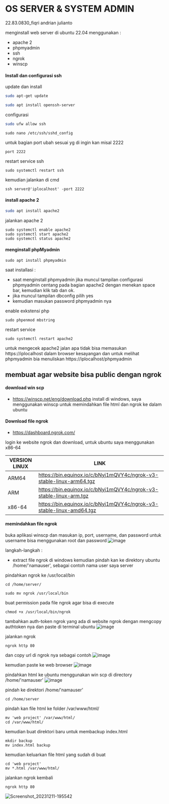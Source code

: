 # OS SERVER & SYSTEM ADMIN 
22.83.0830_fiqri andrian julianto

menginstall web server di ubuntu 22.04 
menggunakan :
- apache 2
- phpmyadmin
- ssh
- ngrok
- winscp


#### Install dan configurasi ssh

update dan install

```sh
sudo apt-get update
```

```sh
sudo apt install openssh-server
```

configurasi
```sh
sudo ufw allow ssh
```
```
sudo nano /etc/ssh/sshd_config
```
untuk bagian port ubah sesuai yg di ingin kan misal 2222
```
port 2222
```

restart service ssh
```
sudo systemctl restart ssh
```

kemudian jalankan di cmd
``` 
ssh server@'iplocalhost' -port 2222
```
#### install apache 2
```sh
sudo apt install apache2
```
jalankan apache 2
```
sudo systemctl enable apache2
sudo systemctl start apache2
sudo systemctl status apache2
```
#### menginstall phpMyadmin

```
sudo apt install phpmyadmin
```
saat installasi :

- saat menginstall phpmyadmin jika muncul tampilan configurasi phpmyadmin centang pada bagian apache2 dengan menekan space bar, kemudian klik tab dan ok.
- jika muncul tampilan dbconfig pilih yes
- kemudian masukan password phpmyadmin nya

enable exkstensi php
```
sudo phpenmod mbstring
```

restart service
```
sudo systemctl restart apache2
```

untuk mengecek apache2 jalan apa tidak bisa memasukan https://iplocalhost dalam browser kesayangan dan untuk melihat phpmyadmin bia menuliskan  https://iplocalhost/phpmyadmin



## membuat agar website bisa public dengan ngrok

#### download win scp

- https://winscp.net/eng/download.php
install di windows, saya menggunakan winscp untuk memindahkan file html dan ngrok ke dalam ubuntu

#### Download file ngrok
- https://dashboard.ngrok.com/

login ke website ngrok dan download, untuk ubuntu saya menggunakan x86-64

| VERSION LINUX |  LINK |
| ------ | ------ |
| ARM64 | https://bin.equinox.io/c/bNyj1mQVY4c/ngrok-v3-stable-linux-arm64.tgz |
| ARM | https://bin.equinox.io/c/bNyj1mQVY4c/ngrok-v3-stable-linux-arm.tgz |
| x86-64 | https://bin.equinox.io/c/bNyj1mQVY4c/ngrok-v3-stable-linux-amd64.tgz |
#### memindahkan file ngrok

buka aplikasi winscp dan masukan ip, port, username, dan password
untuk username bisa menggunakan root dan password
![image](https://github.com/Shelite/OS-SERVER-UPDATE/assets/145192908/80719b2f-a53f-4d63-a959-20ed377d5a1a)

langkah-langkah :
- extract file ngrok di windows kemudian pindah kan ke direktory ubuntu /home/'namauser', sebagai contoh nama user saya server

pindahkan ngrok ke /usr/local/bin
```
cd /home/server/
```
```
sudo mv ngrok /usr/local/bin 
```
buat permission pada file ngrok agar bisa di execute
```
chmod +x /usr/local/bin/ngrok
```
tambahkan auth-token ngrok yang ada di website ngrok dengan mengcopy authtoken nya dan paste di terminal ubuntu
![image](https://github.com/Shelite/OS-SERVER-UPDATE/assets/145192908/36826e5c-0969-4c16-a7e7-f23dfed1f631)

jalankan ngrok
```
ngrok http 80
```

dan copy url di ngrok nya sebagai contoh
![image](https://github.com/Shelite/OS-SERVER-UPDATE/assets/145192908/67362a14-7499-4cf4-90ad-305ad2d6553a)

kemudian paste ke web browser
![image](https://github.com/Shelite/OS-SERVER-UPDATE/assets/145192908/b26b8e14-8a44-4bf2-ba4e-16b2cf26ba43)

pindahkan html ke ubuntu menggunakan win scp di directory /home/'namauser'
![image](https://github.com/Shelite/OS-SERVER-UPDATE/assets/145192908/eabb6d84-023b-4a9d-bb35-e562464e4fb2)

pindah ke direktori /home/'namauser'
```
cd /home/server
```

pindah kan file html ke folder /var/www/html/
```
mv 'web project' /var/www/html/
cd /var/www/html/
```

kemudian buat direktori baru untuk membackup index.html
```
mkdir backup
mv index.html backup
```

kemudian keluarkan file html yang sudah di buat
```
cd 'web project'
mv *.html /var/www/html/
```

jalankan ngrok kembali
```
ngrok http 80
```

![Screenshot_20231211-195542](https://github.com/Shelite/OS-SERVER-UPDATE/assets/145192908/a50f5efd-bf46-4706-bb29-10f50ec70a27)

